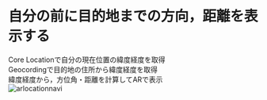 # 自分の前に目的地までの方向，距離を表示する  
Core Locationで自分の現在位置の緯度経度を取得  
Geocordingで目的地の住所から緯度経度を取得  
緯度経度から，方位角・距離を計算してARで表示  
![arlocationnavi](https://user-images.githubusercontent.com/40331166/52533113-6aa17a80-2d72-11e9-8453-d49309ef8d87.gif)
